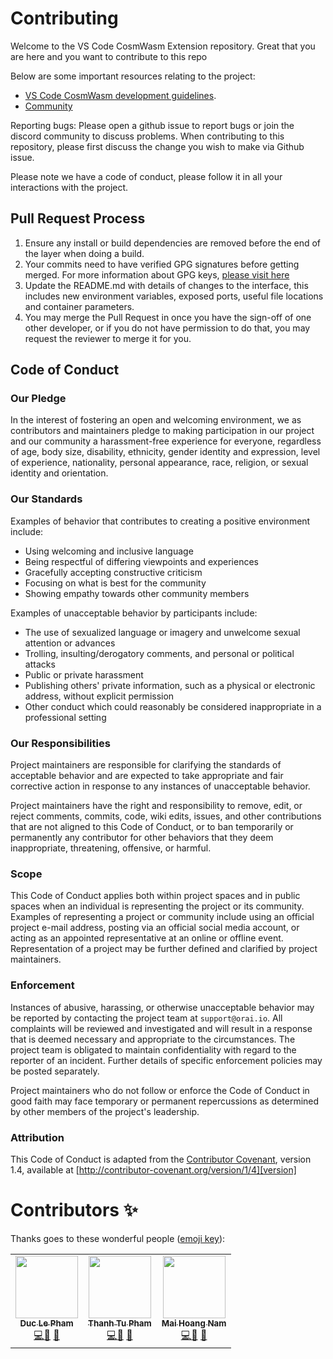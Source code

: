 # Contributing

Welcome to the VS Code CosmWasm Extension repository. Great that you are here and you want to contribute to this repo

Below are some important resources relating to the project:

- [VS Code CosmWasm development guidelines](https://github.com/InterWasm/vscode-cosmwasm/CONTRIBUTING.md/#Guidelines).
- [Community](https://discord.gg/28z9HwZh)

Reporting bugs: Please open a github issue to report bugs or join the discord community to discuss problems.
When contributing to this repository, please first discuss the change you wish to make via Github issue.

Please note we have a code of conduct, please follow it in all your interactions with the project.

## Pull Request Process

1. Ensure any install or build dependencies are removed before the end of the layer when doing a
   build.
2. Your commits need to have verified GPG signatures before getting merged. For more information about GPG keys, [please visit here](https://docs.github.com/en/authentication/managing-commit-signature-verification/generating-a-new-gpg-key)
3. Update the README.md with details of changes to the interface, this includes new environment variables, exposed ports, useful file locations and container parameters.
4. You may merge the Pull Request in once you have the sign-off of one other developer, or if you
   do not have permission to do that, you may request the reviewer to merge it for you.

## Code of Conduct

### Our Pledge

In the interest of fostering an open and welcoming environment, we as
contributors and maintainers pledge to making participation in our project and
our community a harassment-free experience for everyone, regardless of age, body
size, disability, ethnicity, gender identity and expression, level of experience,
nationality, personal appearance, race, religion, or sexual identity and
orientation.

### Our Standards

Examples of behavior that contributes to creating a positive environment
include:

- Using welcoming and inclusive language
- Being respectful of differing viewpoints and experiences
- Gracefully accepting constructive criticism
- Focusing on what is best for the community
- Showing empathy towards other community members

Examples of unacceptable behavior by participants include:

- The use of sexualized language or imagery and unwelcome sexual attention or
  advances
- Trolling, insulting/derogatory comments, and personal or political attacks
- Public or private harassment
- Publishing others' private information, such as a physical or electronic
  address, without explicit permission
- Other conduct which could reasonably be considered inappropriate in a
  professional setting

### Our Responsibilities

Project maintainers are responsible for clarifying the standards of acceptable
behavior and are expected to take appropriate and fair corrective action in
response to any instances of unacceptable behavior.

Project maintainers have the right and responsibility to remove, edit, or
reject comments, commits, code, wiki edits, issues, and other contributions
that are not aligned to this Code of Conduct, or to ban temporarily or
permanently any contributor for other behaviors that they deem inappropriate,
threatening, offensive, or harmful.

### Scope

This Code of Conduct applies both within project spaces and in public spaces
when an individual is representing the project or its community. Examples of
representing a project or community include using an official project e-mail
address, posting via an official social media account, or acting as an appointed
representative at an online or offline event. Representation of a project may be
further defined and clarified by project maintainers.

### Enforcement

Instances of abusive, harassing, or otherwise unacceptable behavior may be
reported by contacting the project team at `support@orai.io`. All
complaints will be reviewed and investigated and will result in a response that
is deemed necessary and appropriate to the circumstances. The project team is
obligated to maintain confidentiality with regard to the reporter of an incident.
Further details of specific enforcement policies may be posted separately.

Project maintainers who do not follow or enforce the Code of Conduct in good
faith may face temporary or permanent repercussions as determined by other
members of the project's leadership.

### Attribution

This Code of Conduct is adapted from the [Contributor Covenant][homepage], version 1.4,
available at [http://contributor-covenant.org/version/1/4][version]

[homepage]: http://contributor-covenant.org
[version]: http://contributor-covenant.org/version/1/4/

# Contributors ✨

Thanks goes to these wonderful people ([emoji key](https://allcontributors.org/docs/en/emoji-key)):

<table>
  <tr>
    <td align="center"><a href="https://github.com/ducphamle2"><img src="https://avatars.githubusercontent.com/u/44611780?v=4" width="100px;" alt=""/><br /><sub><b>Duc Le Pham</b></sub></a><br /><a href="https://github.com/oraichain/vscode-cosmwasm/commits?author=ducphamle2" title="Code">💻</a><a href="#bug-report-Duc Le Pham" title="Bug reports">🐛</a> <a href="#maintenance-Duc Le Pham" title="Maintenance">🚧</a></td>
    <td align="center"><a href="https://github.com/tubackkhoa"><img src="https://avatars.githubusercontent.com/u/5299269?v=4" width="100px;" alt=""/><br /><sub><b>Thanh Tu Pham</b></sub></a><br /><a href="https://github.com/oraichain/vscode-cosmwasm/commits?author=tubackkhoa" title="Code">💻</a><a href="#bug-report-Thanh Tu Pham" title="Bug reports">🐛</a> <a href="#maintenance-Thanh Tu Pham" title="Maintenance">🚧</a>
    <td align="center"><a href="https://github.com/Nazzamp"><img src="https://avatars.githubusercontent.com/u/26010303?v=4" width="100px;" alt=""/><br /><sub><b>Mai Hoang Nam</b></sub></a><br /><a href="https://github.com/oraichain/vscode-cosmwasm/commits?author=Nazzamp" title="Code">💻</a><a href="#bug-report-Mai Hoang Nam" title="Bug reports">🐛</a> <a href="#maintenance-Mai Hoang Nam" title="Maintenance">🚧</a>
  </tr>
</table>
